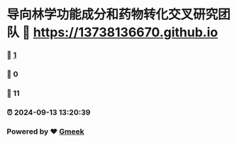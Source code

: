 # 导向林学功能成分和药物转化交叉研究团队 :link: https://13738136670.github.io 
### :page_facing_up: [1](https://13738136670.github.io/tag.html) 
### :speech_balloon: 0 
### :hibiscus: 11 
### :alarm_clock: 2024-09-13 13:20:39 
### Powered by :heart: [Gmeek](https://github.com/Meekdai/Gmeek)
